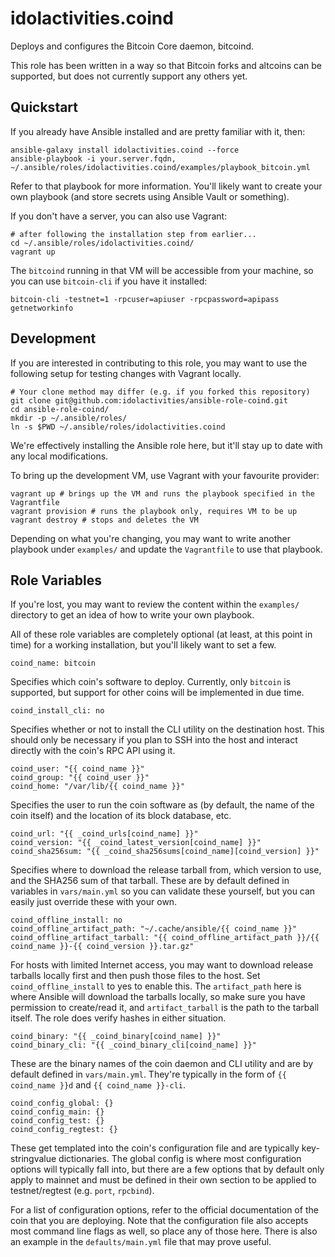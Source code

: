 idolactivities.coind
==============

Deploys and configures the Bitcoin Core daemon, bitcoind.

This role has been written in a way so that Bitcoin forks and altcoins can be
supported, but does not currently support any others yet.

Quickstart
----------

If you already have Ansible installed and are pretty familiar with it, then:

    ansible-galaxy install idolactivities.coind --force
    ansible-playbook -i your.server.fqdn, ~/.ansible/roles/idolactivities.coind/examples/playbook_bitcoin.yml

Refer to that playbook for more information. You'll likely want to create your
own playbook (and store secrets using Ansible Vault or something).

If you don't have a server, you can also use Vagrant:

    # after following the installation step from earlier...
    cd ~/.ansible/roles/idolactivities.coind/
    vagrant up

The `bitcoind` running in that VM will be accessible from your machine, so you
can use `bitcoin-cli` if you have it installed:

    bitcoin-cli -testnet=1 -rpcuser=apiuser -rpcpassword=apipass getnetworkinfo

Development
-----------

If you are interested in contributing to this role, you may want to use the
following setup for testing changes with Vagrant locally.

    # Your clone method may differ (e.g. if you forked this repository)
    git clone git@github.com:idolactivities/ansible-role-coind.git
    cd ansible-role-coind/
    mkdir -p ~/.ansible/roles/
    ln -s $PWD ~/.ansible/roles/idolactivities.coind

We're effectively installing the Ansible role here, but it'll stay up to date
with any local modifications.

To bring up the development VM, use Vagrant with your favourite provider:

    vagrant up # brings up the VM and runs the playbook specified in the Vagrantfile
    vagrant provision # runs the playbook only, requires VM to be up
    vagrant destroy # stops and deletes the VM

Depending on what you're changing, you may want to write another playbook under
`examples/` and update the `Vagrantfile` to use that playbook.

Role Variables
--------------

If you're lost, you may want to review the content within the `examples/`
directory to get an idea of how to write your own playbook.

All of these role variables are completely optional (at least, at this point in
time) for a working installation, but you'll likely want to set a few.

    coind_name: bitcoin

Specifies which coin's software to deploy. Currently, only `bitcoin` is
supported, but support for other coins will be implemented in due time.

    coind_install_cli: no

Specifies whether or not to install the CLI utility on the destination host.
This should only be necessary if you plan to SSH into the host and interact
directly with the coin's RPC API using it.

    coind_user: "{{ coind_name }}"
    coind_group: "{{ coind_user }}"
    coind_home: "/var/lib/{{ coind_name }}"

Specifies the user to run the coin software as (by default, the name of the
coin itself) and the location of its block database, etc.

    coind_url: "{{ _coind_urls[coind_name] }}"
    coind_version: "{{ _coind_latest_version[coind_name] }}"
    coind_sha256sum: "{{ _coind_sha256sums[coind_name][coind_version] }}"

Specifies where to download the release tarball from, which version to use, and
the SHA256 sum of that tarball. These are by default defined in variables in
`vars/main.yml` so you can validate these yourself, but you can easily just
override these with your own.

    coind_offline_install: no
    coind_offline_artifact_path: "~/.cache/ansible/{{ coind_name }}"
    coind_offline_artifact_tarball: "{{ coind_offline_artifact_path }}/{{ coind_name }}-{{ coind_version }}.tar.gz"

For hosts with limited Internet access, you may want to download release
tarballs locally first and then push those files to the host. Set
`coind_offline_install` to yes to enable this. The `artifact_path` here is
where Ansible will download the tarballs locally, so make sure you have
permission to create/read it, and `artifact_tarball` is the path to the tarball
itself. The role does verify hashes in either situation.

    coind_binary: "{{ _coind_binary[coind_name] }}"
    coind_binary_cli: "{{ _coind_binary_cli[coind_name] }}"

These are the binary names of the coin daemon and CLI utility and are by
default defined in `vars/main.yml`. They're typically in the form of
`{{ coind_name }}d` and `{{ coind_name }}-cli`.

    coind_config_global: {}
    coind_config_main: {}
    coind_config_test: {}
    coind_config_regtest: {}

These get templated into the coin's configuration file and are typically
key-stringvalue dictionaries. The global config is where most configuration
options will typically fall into, but there are a few options that by default
only apply to mainnet and must be defined in their own section to be applied to
testnet/regtest (e.g. `port`, `rpcbind`).

For a list of configuration options, refer to the official documentation of the
coin that you are deploying. Note that the configuration file also accepts most
command line flags as well, so place any of those here. There is also an
example in the `defaults/main.yml` file that may prove useful.
